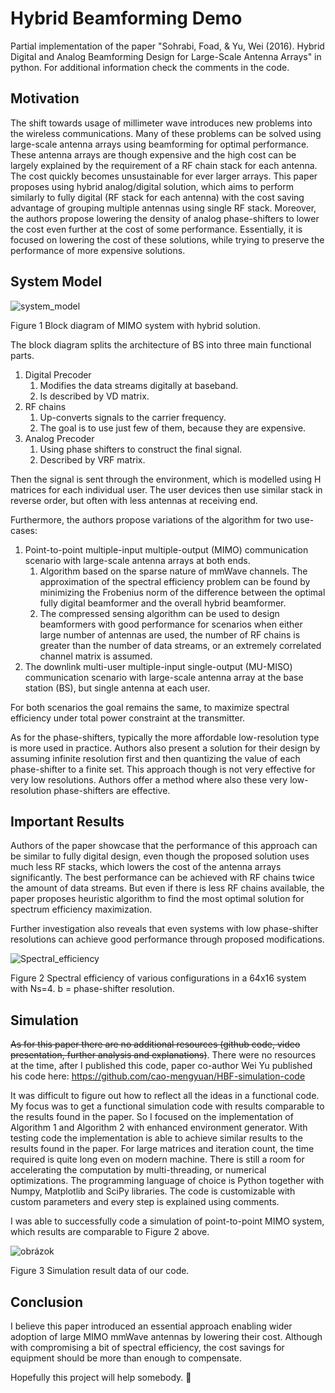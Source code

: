 # Hybrid Beamforming Demo
Partial implementation of the paper "Sohrabi, Foad, & Yu, Wei (2016). Hybrid Digital and Analog Beamforming Design for Large-Scale Antenna Arrays" in python. For additional information check the comments in the code.

## Motivation
The shift towards usage of millimeter wave introduces new problems into the wireless communications. Many of these problems can be solved using large-scale antenna arrays using beamforming for optimal performance. These antenna arrays are though expensive and the high cost can be largely explained by the requirement of a RF chain stack for each antenna. The cost quickly becomes unsustainable for ever larger arrays. This paper proposes using hybrid analog/digital solution, which aims to perform similarly to fully digital (RF stack for each antenna) with the cost saving advantage of grouping multiple antennas using single RF stack. Moreover, the authors propose lowering the density of analog phase-shifters to lower the cost even further at the cost of some performance. Essentially, it is focused on lowering the cost of these solutions, while trying to preserve the performance of more expensive solutions.

## System Model
![system_model](https://github.com/splithor1zon/hybrid-beamforming/assets/43297553/e88b16e8-361d-45ea-8c68-e6f8a4341321)

Figure 1 Block diagram of MIMO system with hybrid solution.

The block diagram splits the architecture of BS into three main functional parts.
1. Digital Precoder
    1. Modifies the data streams digitally at baseband.
    2. Is described by VD matrix.
2. RF chains
    1. Up-converts signals to the carrier frequency.
    2. The goal is to use just few of them, because they are expensive.
3. Analog Precoder
    1. Using phase shifters to construct the final signal.
    2. Described by VRF matrix.

Then the signal is sent through the environment, which is modelled using H matrices for each individual user. The user devices then use similar stack in reverse order, but often with less antennas at receiving end.

Furthermore, the authors propose variations of the algorithm for two use-cases:
1. Point-to-point multiple-input multiple-output (MIMO) communication scenario with large-scale antenna arrays at both ends.
    1. Algorithm based on the sparse nature of mmWave channels. The approximation of the spectral efficiency problem can be found by minimizing the Frobenius norm of the difference between the optimal fully digital beamformer and the overall hybrid beamformer.
    2. The compressed sensing algorithm can be used to design beamformers with good performance for scenarios when either large number of antennas are used, the number of RF chains is greater than the number of data streams, or an extremely correlated channel matrix is assumed.
2. The downlink multi-user multiple-input single-output (MU-MISO) communication scenario with large-scale antenna array at the base station (BS), but single antenna at each user.

For both scenarios the goal remains the same, to maximize spectral efficiency under total power constraint at the transmitter.

As for the phase-shifters, typically the more affordable low-resolution type is more used in practice. Authors also present a solution for their design by assuming infinite resolution first and then quantizing the value of each phase-shifter to a finite set. This approach though is not very effective for very low resolutions. Authors offer a method where also these very low-resolution phase-shifters are effective.

## Important Results
Authors of the paper showcase that the performance of this approach can be similar to fully digital design, even though the proposed solution uses much less RF stacks, which lowers the cost of the antenna arrays significantly. The best performance can be achieved with RF chains twice the amount of data streams. But even if there is less RF chains available, the paper proposes heuristic algorithm to find the most optimal solution for spectrum efficiency maximization.

Further investigation also reveals that even systems with low phase-shifter resolutions can achieve good performance through proposed modifications.

![Spectral_efficiency](https://github.com/splithor1zon/hybrid-beamforming/assets/43297553/f2261801-8785-43dc-a2a8-e1af4122fcfa)

Figure 2 Spectral efficiency of various configurations in a 64x16 system with Ns=4. b = phase-shifter resolution.

## Simulation
~~As for this paper there are no additional resources (github code, video presentation, further analysis and explanations)~~. There were no resources at the time, after I published this code, paper co-author Wei Yu published his code here: https://github.com/cao-mengyuan/HBF-simulation-code 

It was difficult to figure out how to reflect all the ideas in a functional code. My focus was to get a functional simulation code with results comparable to the results found in the paper. So I focused on the implementation of Algorithm 1 and Algorithm 2 with enhanced environment generator. With testing code the implementation is able to achieve similar results to the results found in the paper. For large matrices and iteration count, the time required is quite long even on modern machine. There is still a room for accelerating the computation by multi-threading, or numerical optimizations. The programming language of choice is Python together with Numpy, Matplotlib and SciPy libraries. The code is customizable with custom parameters and every step is explained using comments.

I was able to successfully code a simulation of point-to-point MIMO system, which results are comparable to Figure 2 above.

![obrázok](https://github.com/splithor1zon/hybrid-beamforming/assets/43297553/1aaf4f2a-200a-4d0d-9f25-41eddb0e0899)

Figure 3  Simulation result data of our code.

## Conclusion
I believe this paper introduced an essential approach enabling wider adoption of large MIMO mmWave antennas by lowering their cost. Although with compromising a bit of spectral efficiency, the cost savings for equipment should be more than enough to compensate.

Hopefully this project will help somebody. 🤗
